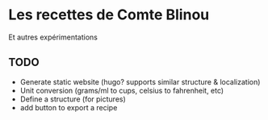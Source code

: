 # Les recettes de Comte Blinou

Et autres expérimentations

## TODO

+ Generate static website (hugo? supports similar structure & localization)
+ Unit conversion (grams/ml to cups, celsius to fahrenheit, etc)
+ Define a structure (for pictures)
+ add button to export a recipe
